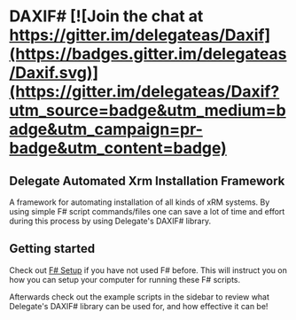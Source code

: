 # DAXIF# [![Join the chat at https://gitter.im/delegateas/Daxif](https://badges.gitter.im/delegateas/Daxif.svg)](https://gitter.im/delegateas/Daxif?utm_source=badge&utm_medium=badge&utm_campaign=pr-badge&utm_content=badge)
## Delegate Automated Xrm Installation Framework

A framework for automating installation of all kinds of xRM systems.
By using simple F# script commands/files one can save a lot of time
and effort during this process by using Delegate's DAXIF# library.

## Getting started

Check out [F# Setup](https://github.com/delegateas/Daxif/wiki/F%23-Setup) if you have not used F# before. This
will instruct you on how you can setup your computer for running these F# scripts.

Afterwards check out the example scripts in the sidebar to review what
Delegate's DAXIF# library can be used for, and how effective it can be!
